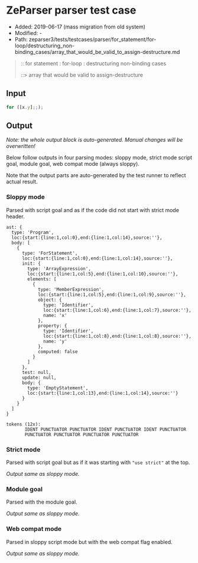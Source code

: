# ZeParser parser test case

- Added: 2019-06-17 (mass migration from old system)
- Modified: -
- Path: zeparser3/tests/testcases/parser/for_statement/for-loop/destructuring_non-binding_cases/array_that_would_be_valid_to_assign-destructure.md

> :: for statement : for-loop : destructuring non-binding cases
>
> ::> array that would be valid to assign-destructure

## Input

`````js
for ([x.y];;);
`````

## Output

_Note: the whole output block is auto-generated. Manual changes will be overwritten!_

Below follow outputs in four parsing modes: sloppy mode, strict mode script goal, module goal, web compat mode (always sloppy).

Note that the output parts are auto-generated by the test runner to reflect actual result.

### Sloppy mode

Parsed with script goal and as if the code did not start with strict mode header.

`````
ast: {
  type: 'Program',
  loc:{start:{line:1,col:0},end:{line:1,col:14},source:''},
  body: [
    {
      type: 'ForStatement',
      loc:{start:{line:1,col:0},end:{line:1,col:14},source:''},
      init: {
        type: 'ArrayExpression',
        loc:{start:{line:1,col:5},end:{line:1,col:10},source:''},
        elements: [
          {
            type: 'MemberExpression',
            loc:{start:{line:1,col:5},end:{line:1,col:9},source:''},
            object: {
              type: 'Identifier',
              loc:{start:{line:1,col:6},end:{line:1,col:7},source:''},
              name: 'x'
            },
            property: {
              type: 'Identifier',
              loc:{start:{line:1,col:8},end:{line:1,col:8},source:''},
              name: 'y'
            },
            computed: false
          }
        ]
      },
      test: null,
      update: null,
      body: {
        type: 'EmptyStatement',
        loc:{start:{line:1,col:13},end:{line:1,col:14},source:''}
      }
    }
  ]
}

tokens (12x):
       IDENT PUNCTUATOR PUNCTUATOR IDENT PUNCTUATOR IDENT PUNCTUATOR
       PUNCTUATOR PUNCTUATOR PUNCTUATOR PUNCTUATOR
`````

### Strict mode

Parsed with script goal but as if it was starting with `"use strict"` at the top.

_Output same as sloppy mode._

### Module goal

Parsed with the module goal.

_Output same as sloppy mode._

### Web compat mode

Parsed in sloppy script mode but with the web compat flag enabled.

_Output same as sloppy mode._

